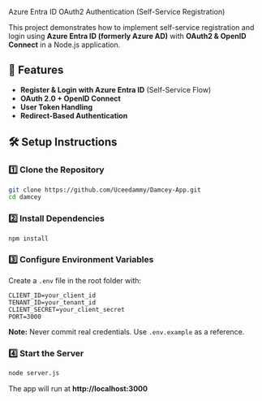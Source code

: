 

 Azure Entra ID OAuth2 Authentication (Self-Service Registration)

This project demonstrates how to implement self-service registration and login using **Azure Entra ID (formerly Azure AD)** with **OAuth2 & OpenID Connect** in a Node.js application.

## 🚀 Features
- **Register & Login with Azure Entra ID** (Self-Service Flow)
- **OAuth 2.0 + OpenID Connect**
- **User Token Handling**
- **Redirect-Based Authentication**

## 🛠 Setup Instructions

### 1️⃣ Clone the Repository
```sh
git clone https://github.com/Uceedammy/Damcey-App.git
cd damcey
```

### 2️⃣ Install Dependencies
```sh
npm install
```

### 3️⃣ Configure Environment Variables
Create a `.env` file in the root folder with:
```env
CLIENT_ID=your_client_id
TENANT_ID=your_tenant_id
CLIENT_SECRET=your_client_secret
PORT=3000
```
**Note:** Never commit real credentials. Use `.env.example` as a reference.

### 4️⃣ Start the Server
```sh
node server.js
```
The app will run at **http://localhost:3000**
